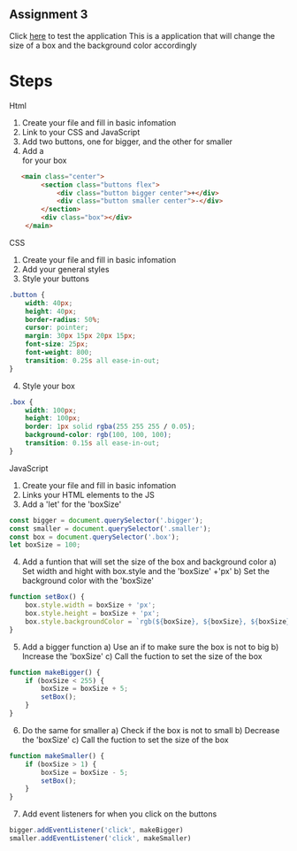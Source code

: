 ## Assignment 3
Click [here](https://henrybreukelman.github.io/Assignment-3/) to test the application
This is a application that will change the size of a box and the background color accordingly

# Steps
Html
1) Create your file and fill in basic infomation
2) Link to your CSS and JavaScript
3) Add two buttons, one for bigger, and the other for smaller
4) Add a <div> for your box
```HTML
   <main class="center">
        <section class="buttons flex">
            <div class="button bigger center">+</div>
            <div class="button smaller center">-</div>
        </section>
        <div class="box"></div>
    </main>
```

CSS
1) Create your file and fill in basic infomation
2) Add your general styles
3) Style your buttons
```CSS
.button {
    width: 40px;
    height: 40px;
    border-radius: 50%;
    cursor: pointer;
    margin: 30px 15px 20px 15px;
    font-size: 25px;
    font-weight: 800;
    transition: 0.25s all ease-in-out;
}
```
4) Style your box
```CSS
.box {
    width: 100px;
    height: 100px;
    border: 1px solid rgba(255 255 255 / 0.05);
    background-color: rgb(100, 100, 100);
    transition: 0.15s all ease-in-out;
}
```

JavaScript
1) Create your file and fill in basic infomation
2) Links your HTML elements to the JS
3) Add a 'let' for the 'boxSize'
```JavaScript
const bigger = document.querySelector('.bigger');
const smaller = document.querySelector('.smaller');
const box = document.querySelector('.box');
let boxSize = 100;
```
4) Add a funtion that will set the size of the box and background color
  a) Set width and hight with box.style and the 'boxSize' +'px'
  b) Set the background color with the 'boxSize'
```JavaScript
function setBox() {
    box.style.width = boxSize + 'px';
    box.style.height = boxSize + 'px';
    box.style.backgroundColor = `rgb(${boxSize}, ${boxSize}, ${boxSize})`;
}
```
5) Add a bigger function
  a) Use an if to make sure the box is not to big
  b) Increase the 'boxSize'
  c) Call the fuction to set the size of the box
```JavaScript
function makeBigger() {
    if (boxSize < 255) {
        boxSize = boxSize + 5;
        setBox();
    }
}
```
6) Do the same for smaller
  a) Check if the box is not to small
  b) Decrease the 'boxSize'
  c) Call the fuction to set the size of the box
```JavaScript
function makeSmaller() {
    if (boxSize > 1) {
        boxSize = boxSize - 5;
        setBox();
    }
}
```
7) Add event listeners for when you click on the buttons
```JavaScript
bigger.addEventListener('click', makeBigger)
smaller.addEventListener('click', makeSmaller)
```


